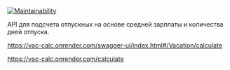 [![Maintainability](https://api.codeclimate.com/v1/badges/b90db7a0a4b55febea19/maintainability)](https://codeclimate.com/github/HKreoin/vac-calc/maintainability)

API для подсчета отпускных на основе средней зарплаты и количества дней отпуска.

https://vac-calc.onrender.com/swagger-ui/index.html#/Vacation/calculate

https://vac-calc.onrender.com/calculate
